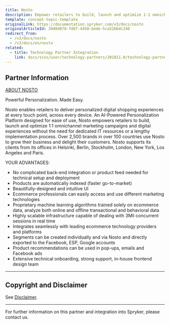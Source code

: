 ```yaml
---
title: Nosto
description: Empower retailers to build, launch and optimize 1-1 omnichannel marketing campaigns and digital experiences without the need for dedicated IT resources or a lengthy implementation process by integrating Nosto into the Spryker Commerce OS.
template: concept-topic-template
originalLink: https://documentation.spryker.com/v3/docs/nosto
originalArticleId: 39d0d878-fd8f-4450-bede-5ca52b6dc240
redirect_from:
  - /v3/docs/nosto
  - /v3/docs/en/nosto
related:
  - title: Technology Partner Integration
    link: docs/scos/user/technology-partners/201811.0/technology-partner-integration.html
---
```


## Partner Information
[ABOUT NOSTO](https://www.nosto.com/)

Powerful Personalization. Made Easy.

Nosto enables retailers to deliver personalized digital shopping experiences at every touch point, across every device. An AI-Powered Personalization Platform designed for ease of use, Nosto empowers retailers to build, launch and optimize 1:1 omnichannel marketing campaigns and digital experiences without the need for dedicated IT resources or a lengthy
implementation process. Over 2,500 brands in over 100 countries use Nosto to grow their business and delight their customers. Nosto supports its clients from its offices in Helsinki, Berlin, Stockholm, London, New York, Los Angeles and Paris.

YOUR ADVANTAGES:

* No complicated back-end integration or product feed needed for technical setup and deployment
* Products are automatically indexed (faster go-to-market)
* Beautifully-designed and intuitive UI
* Ecommerce professionals can easily access and use different marketing technologies
* Proprietary machine learning algorithms trained solely on ecommerce data, analyze both online and offline transactional and behavioral data
* Highly scalable infrastructure capable of dealing with 3Mil concurrent sessions in real time
* Integrates seamlessly with leading ecommerce technology providers and platforms
* Segments can be created individually and via Nosto and directly exported to the Facebook, ESP, Google accounts
* Product recommendations can be used in pop-ups, emails and Facebook ads
* Extensive technical onboarding, strong support, in-house frontend design team

---

## Copyright and Disclaimer

See [Disclaimer](https://github.com/spryker/spryker-documentation).

---
For further information on this partner and integration into Spryker, please contact us.

<div class="hubspot-forms hubspot-forms--docs">
<div class="hubspot-form" id="hubspot-partners-1">
            <div class="script-embed" data-code="
                                            hbspt.forms.create({
				                                portalId: '2770802',
				                                formId: '163e11fb-e833-4638-86ae-a2ca4b929a41',
              	                                onFormReady: function() {
              		                                const hbsptInit = new CustomEvent('hbsptInit', {bubbles: true});
              		                                document.querySelector('#hubspot-partners-1').dispatchEvent(hbsptInit);
              	                                }
				                            });
            "></div>
</div>
</div>

